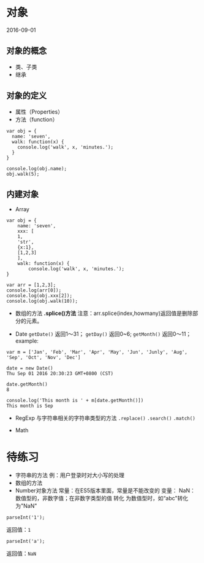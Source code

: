 # 对象
2016-09-01
## 对象的概念
* 类、子类
* 继承
## 对象的定义
* 属性（Properties）
* 方法（function）
```
var obj = {
  name: 'seven',
  walk: function(x) {
    console.log('walk', x, 'minutes.');
  }
}

console.log(obj.name);
obj.walk(5);
```
## 内建对象
* Array
```
var obj = {
    name: 'seven',
    xxx: [
    1,
    'str',
    {x:1},
    [1,2,3]
    ],
    walk: function(x) {
        console.log('walk', x, 'minutes.');
}

var arr = [1,2,3];
console.log(arr[0]);
console.log(obj.xxx[2]);
console.log(obj.walk(10));

```
- 数组的方法
**.splice()方法**
注意：arr.splice(index,howmany)返回值是删除部分的元素。


* Date
`getDate()` 返回1～31；
`getDay()` 返回0~6;
`getMonth()` 返回0～11；
example:
```
var m = ['Jan', 'Feb', 'Mar', 'Apr', 'May', 'Jun', 'Junly', 'Aug', 'Sep', 'Oct', 'Nov', 'Dec']   

date = new Date()
Thu Sep 01 2016 20:30:23 GMT+0800 (CST)

date.getMonth()
8

console.log('This month is ' + m[date.getMonth()])
This month is Sep
```

* RegExp
与字符串相关的字符串类型的方法 `.replace()` `.search()` `.match()`

* Math

# 待练习
* 字符串的方法
例：用户登录时对大小写的处理
* 数组的方法
* Number对象方法
常量：在ES5版本里面，常量是不能改变的
变量：
NaN：数值型的，非数字值；在非数字类型的值 转化 为数值型时，如“abc"转化为"NaN"
```
parseInt('1');
```
返回值：`1`
```
parseInt('a');
```
返回值：`NaN`
